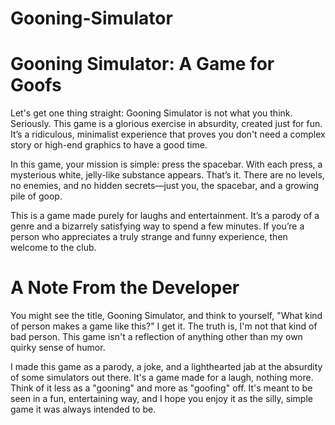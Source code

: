 # Gooning-Simulator
<h1>Gooning Simulator: A Game for Goofs</h1>
Let's get one thing straight: Gooning Simulator is not what you think. Seriously. This game is a glorious exercise in absurdity, created just for fun. It’s a ridiculous, minimalist experience that proves you don't need a complex story or high-end graphics to have a good time.

In this game, your mission is simple: press the spacebar. With each press, a mysterious white, jelly-like substance appears. That’s it. There are no levels, no enemies, and no hidden secrets—just you, the spacebar, and a growing pile of goop.

This is a game made purely for laughs and entertainment. It’s a parody of a genre and a bizarrely satisfying way to spend a few minutes. If you’re a person who appreciates a truly strange and funny experience, then welcome to the club.
<h1>A Note From the Developer</h1>
You might see the title, Gooning Simulator, and think to yourself, "What kind of person makes a game like this?" I get it. The truth is, I'm not that kind of bad person. This game isn't a reflection of anything other than my own quirky sense of humor.

I made this game as a parody, a joke, and a lighthearted jab at the absurdity of some simulators out there. It's a game made for a laugh, nothing more. Think of it less as a "gooning" and more as "goofing" off. It's meant to be seen in a fun, entertaining way, and I hope you enjoy it as the silly, simple game it was always intended to be.
